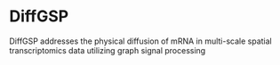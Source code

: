 # DiffGSP
DiffGSP addresses the physical diffusion of mRNA in multi-scale spatial transcriptomics data utilizing graph signal processing
